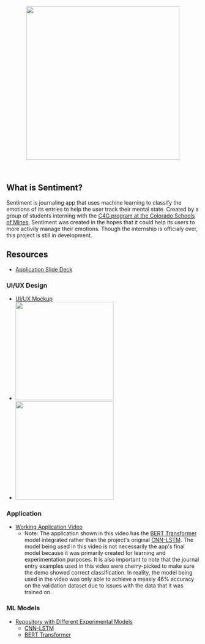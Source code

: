 <p align="center">
    <img src="https://github.com/sentimentapp/application/raw/master/src/assets/logo.png" width="400"/>
<p>
<br>

## What is Sentiment?
Sentiment is journaling app that uses machine learning to classify the emotions of its entries to help the user track their mental state. Created by a group of students interning with the [C4G program at the Colorado Schools of Mines](https://cstart.mines.edu/c4g/), Sentiment was created in the hopes that it could help its users to more activily manage their emotions. Though the internship is officialy over, this project is still in development.

## Resources
- [Application Slide Deck](https://docs.google.com/presentation/d/1n-H6MCLJjlm7aM9_NGkeRTPwSmjQ_3sKZacZwBd-jmQ/edit?usp=sharing)

### UI/UX Design
- [UI/UX Mockup](https://www.figma.com/file/vII04Xd1Q8r208ztIRiuIK/Sentiment-Mockup?node-id=0%3A1)
- <img src="https://cdn.dribbble.com/users/3477380/screenshots/12611484/media/80f345127276e287290981257176b0d6.jpg?compress=1&resize=1600x1200" width="256"/>
- <img src="https://cdn.dribbble.com/users/3477380/screenshots/14806829/media/18d20083ee8fc5414c68687f2422c24c.png?compress=1&resize=1600x1200" width="256"/>


### Application
- [Working Application Video](https://youtu.be/Po-BH-1kRBw)
    - Note: The application shown in this video has the [BERT Transformer](https://github.com/sentimentapp/core/tree/main/transformer) model integrated rather than the project's original [CNN-LSTM](https://github.com/sentimentapp/core/tree/main/cnn-lstm). The model being used in this video is not necessarily the app's final model because it was primarily created for learning and experimentation purposes. It is also important to note that the journal entry examples used in this video were cherry-picked to make sure the demo showed correct classification. In reality, the model being used in the video was only able to achieve a measly 46% accuracy on the validation dataset due to issues with the data that it was trained on.

### ML Models
- [Repository with Different Experimental Models](https://github.com/sentimentapp/core)
    - [CNN-LSTM](https://github.com/sentimentapp/core/tree/main/cnn-lstm)
    - [BERT Transformer](https://github.com/sentimentapp/core/tree/main/transformer)

